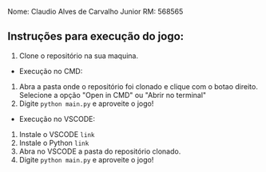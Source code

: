 Nome: Claudio Alves de Carvalho Junior
RM: 568565

## Instruções para execução do jogo:

1. Clone o repositório na sua maquina.

- Execução no CMD:
1. Abra a pasta onde o repositório foi clonado e clique com o botao direito. Selecione a opção "Open in CMD" ou "Abrir no terminal"
2. Digite `python main.py` e aproveite o jogo!

- Execução no VSCODE:
1. Instale o VSCODE `link`
2. Instale o Python `link`
3. Abra no VSCODE a pasta do repositório clonado.
4. Digite `python main.py` e aproveite o jogo!